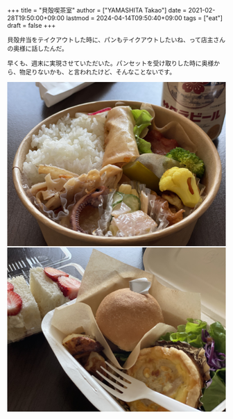 +++
title = "貝殻喫茶室"
author = ["YAMASHITA Takao"]
date = 2021-02-28T19:50:00+09:00
lastmod = 2024-04-14T09:50:40+09:00
tags = ["eat"]
draft = false
+++

貝殻弁当をテイクアウトした時に、パンもテイクアウトしたいね、って店主さんの奥様に話したんだ。

早くも、週末に実現させていただいた。パンセットを受け取りした時に奥様から、物足りないかも、と言われたけど、そんなことないです。

![](/images/kaigara-01.jpeg)
![](/images/kaigara-02.jpeg)
